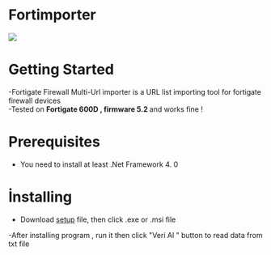 # Fortimporter
<img src="https://portforward.com/help/firewall-to-internet.jpg">

# Getting Started 
-Fortigate Firewall Multi-Url importer is a URL list importing tool for fortigate firewall devices  </br>
-Tested on <b>Fortigate 600D , firmware 5.2 </b>and works fine ! </br>

# Prerequisites

- You need to install at least .Net Framework 4. 0 

# İnstalling 
- Download <a href = "https://github.com/farcompen/Fortimporter/tree/master/Fortimporter%20Setup">setup</a> file, then click .exe or .msi file  

-After installing program , run it then click "Veri Al " button to read data from txt file </br>






